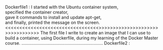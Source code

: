 Dockerfile1 : 
I started with the Ubuntu container system,  
specified the container creator,  
gave it commands to install and update apt-get,  
and finally, printed the message on the screen.
<<<<<<<<<<<<<<<<<<<<<<<<<<<<<<<<<>>>>>>>>>>>>>>>>>>>>>>>>>>>>>>>>>
The first file I write to create an image that I can use to build a container, using Dockerfile, during my learning of the Docker Master course.
..................................................................
Dockerfile2 :
